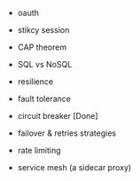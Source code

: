 
- oauth
- stikcy session
- CAP theorem
- SQL vs NoSQL

- resilience
- fault tolerance
- circuit breaker [Done]
- failover & retries strategies
- rate limiting
- service mesh (a sidecar proxy)
